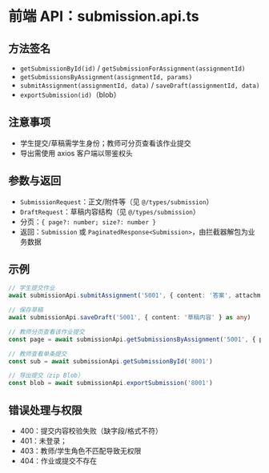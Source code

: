 # 前端 API：submission.api.ts

## 方法签名
- `getSubmissionById(id)` / `getSubmissionForAssignment(assignmentId)`
- `getSubmissionsByAssignment(assignmentId, params)`
- `submitAssignment(assignmentId, data)` / `saveDraft(assignmentId, data)`
- `exportSubmission(id)`（blob）

## 注意事项
- 学生提交/草稿需学生身份；教师可分页查看该作业提交
- 导出需使用 axios 客户端以带鉴权头

## 参数与返回
- `SubmissionRequest`：正文/附件等（见 `@/types/submission`）
- `DraftRequest`：草稿内容结构（见 `@/types/submission`）
- 分页：`{ page?: number; size?: number }`
- 返回：`Submission` 或 `PaginatedResponse<Submission>`，由拦截器解包为业务数据

## 示例
```ts
// 学生提交作业
await submissionApi.submitAssignment('5001', { content: '答案', attachments: [123] } as any)

// 保存草稿
await submissionApi.saveDraft('5001', { content: '草稿内容' } as any)

// 教师分页查看该作业提交
const page = await submissionApi.getSubmissionsByAssignment('5001', { page: 1, size: 20 })

// 教师查看单条提交
const sub = await submissionApi.getSubmissionById('8001')

// 导出提交（zip Blob）
const blob = await submissionApi.exportSubmission('8001')
```

## 错误处理与权限
- 400：提交内容校验失败（缺字段/格式不符）
- 401：未登录；
- 403：教师/学生角色不匹配导致无权限
- 404：作业或提交不存在
